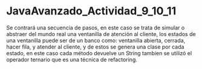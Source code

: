 # JavaAvanzado_Actividad_9_10_11
Se contrará una secuencia de pasos, en este caso se trata de simular o abstraer del mundo real una ventanilla de atención al cliente,
los estados de una ventanilla puede ser de un banco como: ventanilla abierta, cerrada, hacer fila, y atender al cliente, y de estos se genera 
una clase por cada estado, en este caso cada método devuelve un String tambien se utilizó el operador ternario que es una técnica de refactoring.
